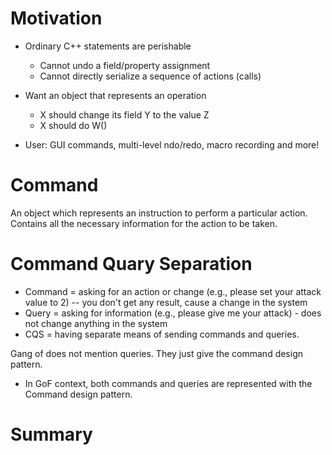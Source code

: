 

# Motivation

* Ordinary C++ statements are perishable
    * Cannot undo a field/property assignment
    * Cannot directly serialize a sequence of actions (calls)

* Want an object that represents an operation
    * X should change its field Y to the value Z
    * X should do W()

* User: GUI commands, multi-level ndo/redo, macro recording and more!

# Command

An object which represents an instruction to perform a particular action. Contains all the necessary information for the action to be taken.

# Command Quary Separation

* Command = asking for an action or change (e.g., please set your attack value to 2) -- you don't get any result, cause a change in the system
* Query = asking for information (e.g., please give me your attack) - does not change anything in the system
* CQS = having separate means of sending commands and queries.

Gang of does not mention queries. They just give the command design pattern.

* In GoF context, both commands and queries are represented with the Command design pattern.

# Summary

